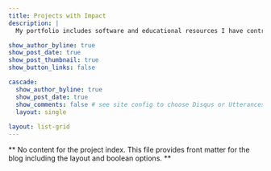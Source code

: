 ```yaml
---
title: Projects with Impact
description: |
  My portfolio includes software and educational resources I have contributed to or created that solve real world problems.

show_author_byline: true
show_post_date: true
show_post_thumbnail: true
show_button_links: false

cascade:    
  show_author_byline: true
  show_post_date: true
  show_comments: false # see site config to choose Disqus or Utterances
  layout: single
  
layout: list-grid
---
```


** No content for the project index. This file provides front matter for the blog including the layout and boolean options. **
